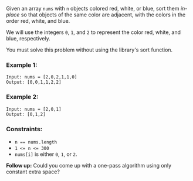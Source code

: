 Given an array `nums` with `n` objects colored red, white, or blue, sort them *in-place* so that objects of the same color are adjacent, with the colors in the order red, white, and blue.

We will use the integers `0`, `1`, and `2` to represent the color red, white, and blue, respectively.

You must solve this problem without using the library's sort function.


### Example 1:
```
Input: nums = [2,0,2,1,1,0]
Output: [0,0,1,1,2,2]
```
### Example 2:
```
Input: nums = [2,0,1]
Output: [0,1,2]
 ```

### Constraints:

* `n == nums.length`
* `1 <= n <= 300`
* `nums[i]` is either `0`, `1`, or `2`.
 

**Follow up:** Could you come up with a one-pass algorithm using only constant extra space?